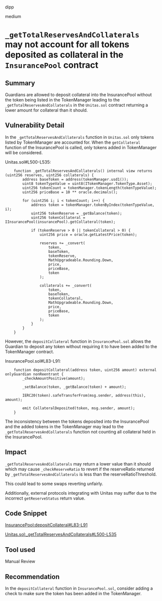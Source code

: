 dipp

medium

# ```_getTotalReservesAndCollaterals``` may not account for all tokens deposited as collateral in the ```InsurancePool``` contract

## Summary

Guardians are allowed to deposit collateral into the InsurancePool without the token being listed in the TokenManager leading to the ```_getTotalReservesAndCollaterals``` in the ```Unitas.sol``` contract returning a lower amount for collateral than it should.

## Vulnerability Detail

In the ```_getTotalReservesAndCollaterals``` function in ```Unitas.sol``` only tokens listed by TokenManager are accounted for. When the ```getCollateral``` function of the InsurancePool is called, only tokens added in TokenManager will be considered.

Unitas.sol#L500-L535:
```solidity
    function _getTotalReservesAndCollaterals() internal view returns (uint256 reserves, uint256 collaterals) {
        address baseToken = address(tokenManager.usd1());
        uint8 tokenTypeValue = uint8(ITokenManager.TokenType.Asset);
        uint256 tokenCount = tokenManager.tokenLength(tokenTypeValue);
        uint256 priceBase = 10 ** oracle.decimals();

        for (uint256 i; i < tokenCount; i++) {
            address token = tokenManager.tokenByIndex(tokenTypeValue, i);
            uint256 tokenReserve = _getBalance(token);
            uint256 tokenCollateral = IInsurancePool(insurancePool).getCollateral(token);

            if (tokenReserve > 0 || tokenCollateral > 0) {
                uint256 price = oracle.getLatestPrice(token);

                reserves += _convert(
                    token,
                    baseToken,
                    tokenReserve,
                    MathUpgradeable.Rounding.Down,
                    price,
                    priceBase,
                    token
                );

                collaterals += _convert(
                    token,
                    baseToken,
                    tokenCollateral,
                    MathUpgradeable.Rounding.Down,
                    price,
                    priceBase,
                    token
                );
            }
        }
    }
```

However, the ```depositCollateral``` function in ```InsurancePool.sol``` allows the Guardian to deposit any token without requiring it to have been added to the TokenManager contract.

InsurancePool.sol#L83-L91:
```solidity
    function depositCollateral(address token, uint256 amount) external onlyGuardian nonReentrant {
        _checkAmountPositive(amount);

        _setBalance(token, _getBalance(token) + amount);

        IERC20(token).safeTransferFrom(msg.sender, address(this), amount);

        emit CollateralDeposited(token, msg.sender, amount);
    }
```

The inconsistency between the tokens deposited into the InsurancePool and the added tokens in the TokenManager may lead to the ```_getTotalReservesAndCollaterals``` function not counting all collateral held in the InsurancePool.

## Impact

```_getTotalReservesAndCollaterals``` may return a lower value than it should which may cause ```_checkReserveRatio``` to revert if the reserveRatio returned by ```_getTotalReservesAndCollaterals``` is less than the reserveRatioThreshold. 

This could lead to some swaps reverting unfairly.

Additionally, external protocols integrating with Unitas may suffer due to the incorrect ```getReserveStatus``` return value.

## Code Snippet

[InsurancePool:depositCollateral#L83-L91](https://github.com/sherlock-audit/2023-04-unitasprotocol/blob/main/Unitas-Protocol/src/InsurancePool.sol#L83-L91)

[Unitas.sol:_getTotalReservesAndCollaterals#L500-L535](https://github.com/sherlock-audit/2023-04-unitasprotocol/blob/main/Unitas-Protocol/src/Unitas.sol#L500-L535)

## Tool used

Manual Review

## Recommendation

In the ```depositCollateral``` function in ```InsurancePool.sol```, consider adding a check to make sure the token has been added in the TokenManager.
